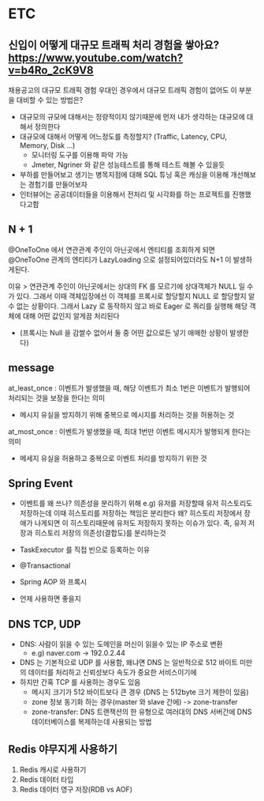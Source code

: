 # ETC

## 신입이 어떻게 대규모 트래픽 처리 경험을 쌓아요? https://www.youtube.com/watch?v=b4Ro_2cK9V8

채용공고의 대규모 트래픽 경험 우대인 경우에서 대규모 트래픽 경험이 없어도 이 부분을 대비할 수 있는 방법은?

- 대규모의 규모에 대해서는 정량적이지 않기때문에 먼저 내가 생각하는 대규모에 대해서 정의한다
- 대규모에 대해서 어떻게 어느정도를 측정할지? (Traffic, Latency, CPU, Memory, Disk ...)
	- 모니터링 도구를 이용해 파악 가능
	- Jmeter, Ngriner 와 같은 성능테스트를 통해 테스트 해볼 수 있을듯
- 부하를 만들어보고 생기는 병목지점에 대해 SQL 튜닝 혹은 캐싱을 이용해 개선해보는 경험기를 만들어보자
- 인터뷰어는 공공데이터들을 이용해서 전처리 및 시각화를 하는 프로젝트를 진행했다고함



## N + 1
@OneToOne 에서 연관관계 주인이 아닌곳에서 엔티티를 조회하게 되면 
@OneToOne 관계의 엔티티가 LazyLoading 으로 설정되어있더라도 N+1 이 발생하게된다.

이유 > 연관관계 주인이 아닌곳에서는 상대의 FK 를 모르기에 상대객체가 NULL 일 수가 있다.
그래서 이때 객체입장에선 이 객체를 프록시로 할당할지 NULL 로 할당할지 알 수 없는 상황이다.
그래서 Lazy 로 동작하지 않고 바로 Eager 로 쿼리를 실행해 해당 객체에 대해 어떤 값인지 알게끔 처리된다 
+ (프록시는 Null 을 감쌀수 없어서 둘 중 어떤 값으로든 넣기 애매한 상황이 발생한다)



## message

at_least_once : 이벤트가 발생했을 때, 해당 이벤트가 최소 1번은 이벤트가 발행되어 
처리되는 것을 보장을 한다는 의미
- 메시지 유실을 방지하기 위해 중복으로 메시지를 처리하는 것을 허용하는 것

at_most_once : 이벤트가 발생했을 때, 최대 1번만 이벤트 메시지가 발행되게 한다는 의미
- 메세지 유실을 허용하고 중복으로 이벤트 처리를 방지하기 위한 것

## Spring Event

- 이벤트를 왜 쓰나?
의존성을 분리하기 위해
e.g) 유저를 저장할때 유저 히스토리도 저장하는데 이때 히스토리를 저장하는 책임은 분리한다
왜? 히스토리 저장에서 장애가 나게되면 이 히스토리때문에 유저도 저장하지 못하는 이슈가 있다.
즉, 유저 저장과 히스토리 저장의 의존성(결합도)를 분리하는것

- TaskExecutor 를 직접 빈으로 등록하는 이유
- @Transactional
- Spring AOP 와 프록시
- 언제 사용하면 좋을지


## DNS TCP, UDP
- DNS: 사람이 읽을 수 있는 도메인을 머신이 읽을수 있는 IP 주소로 변환
	- e.g) naver.com -> 192.0.2.44
- DNS 는 기본적으로 UDP 를 사용함, 왜냐면 DNS 는 일반적으로 512 바이트 미만의 데이터를 처리하고
신뢰성보다 속도가 중요한 서비스이기에
- 하지만 간혹 TCP 를 사용하는 경우도 있음
	- 메시지 크기가 512 바이트보다 큰 경우 (DNS 는 512byte 크기 제한이 있음)
	- zone 정보 동기화 하는 경우(master 와 slave 간에) -> zone-transfer
	- zone-transfer: DNS 트랜잭션의 한 유형으로 여러대의 DNS 서버간에 DNS 데이터베이스를 복제하는데 사용되는 방법


## Redis 야무지게 사용하기

1. Redis 캐시로 사용하기
2. Redis 데이터 타입
3. Redis 데이터 영구 저장(RDB vs AOF)